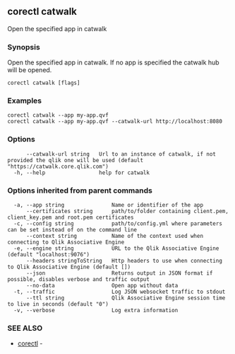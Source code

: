 ## corectl catwalk

Open the specified app in catwalk

### Synopsis

Open the specified app in catwalk. If no app is specified the catwalk hub will be opened.

```
corectl catwalk [flags]
```

### Examples

```
corectl catwalk --app my-app.qvf
corectl catwalk --app my-app.qvf --catwalk-url http://localhost:8080
```

### Options

```
      --catwalk-url string   Url to an instance of catwalk, if not provided the qlik one will be used (default "https://catwalk.core.qlik.com")
  -h, --help                 help for catwalk
```

### Options inherited from parent commands

```
  -a, --app string               Name or identifier of the app
      --certificates string      path/to/folder containing client.pem, client_key.pem and root.pem certificates
  -c, --config string            path/to/config.yml where parameters can be set instead of on the command line
      --context string           Name of the context used when connecting to Qlik Associative Engine
  -e, --engine string            URL to the Qlik Associative Engine (default "localhost:9076")
      --headers stringToString   Http headers to use when connecting to Qlik Associative Engine (default [])
      --json                     Returns output in JSON format if possible, disables verbose and traffic output
      --no-data                  Open app without data
  -t, --traffic                  Log JSON websocket traffic to stdout
      --ttl string               Qlik Associative Engine session time to live in seconds (default "0")
  -v, --verbose                  Log extra information
```

### SEE ALSO

* [corectl](corectl.md)	 - 

